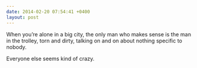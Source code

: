 ```yaml
---
date: 2014-02-20 07:54:41 +0400
layout: post
---
```

When you’re alone in a big city, the only man who makes sense is the man in the trolley, torn and dirty, talking on and on about nothing specific to nobody.

Everyone else seems kind of crazy.